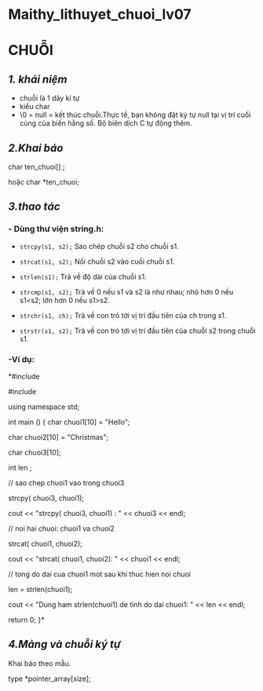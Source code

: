 # Maithy_lithuyet_chuoi_lv07
# **CHUỖI**
## *1. khái niệm*
- chuỗi là 1 dãy kí tự
- kiểu char
- \0 = null = kết thúc chuỗi.Thực tế, bạn không đặt ký tự null tại vị trí cuối cùng của biến hằng số. Bộ biên dịch C tự động thêm.

## *2.Khai báo*

char ten_chuoi[] ;

hoặc char *ten_chuoi;
## *3.thao tác*
### - Dùng thư viện string.h:
- `strcpy(s1, s2);`
Sao chép chuỗi s2 cho chuỗi s1.
- `strcat(s1, s2);`
Nối chuỗi s2 vào cuối chuỗi s1.
- `strlen(s1);`
Trả về độ dài của chuỗi s1.
- `strcmp(s1, s2);`
Trả về 0 nếu s1 và s2 là như nhau; nhỏ hơn 0 nếu s1<s2; lớn hơn 0 nếu s1>s2.

- `strchr(s1, ch);`
Trả về con trỏ tới vị trí đầu tiên của ch trong s1.
- `strstr(s1, s2);`
Trả về con trỏ tới vị trí đầu tiên của chuỗi s2 trong chuỗi s1.

### -Ví dụ:

*\#include <iostream>

\#include <cstring>

using namespace std;

int main ()
{
   char chuoi1[10] = "Hello";
   
   char chuoi2[10] = "Christmas";
   
   char chuoi3[10];
   
   int  len ;

   // sao chep chuoi1 vao trong chuoi3
   
   strcpy( chuoi3, chuoi1);
   
   cout << "strcpy( chuoi3, chuoi1) : " << chuoi3 << endl;

   
   // noi hai chuoi: chuoi1 va chuoi2
   
   strcat( chuoi1, chuoi2);
   
   cout << "strcat( chuoi1, chuoi2): " << chuoi1 << endl;

   
   // tong do dai cua chuoi1 mot sau khi thuc hien noi chuoi
   
   len = strlen(chuoi1);
   
   cout << "Dung ham strlen(chuoi1) de tinh do dai chuoi1: " << len << endl;

   return 0;
}*

## *4.Mảng và chuỗi ký tự*
Khai báo theo mẫu.


type *pointer_array[size];

